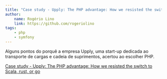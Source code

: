 ```yaml
---
title: "Case study - Upply: The PHP advantage: How we resisted the switch to Scala, rust, or go"
author:
    name: Rogério Lino
    link: https://github.com/rogeriolino
tags:
    - php
    - symfony
---
```


Alguns pontos do porquê a empresa Upply, uma start-up dedicada ao transporte de cargas e cadeia de suprimentos, acertou ao escolher PHP.

[Case study - Upply: The PHP advantage: How we resisted the switch to Scala, rust, or go](https://symfony.com/blog/case-study-upply-the-php-advantage-how-we-resisted-the-switch-to-scala-rust-or-go)
